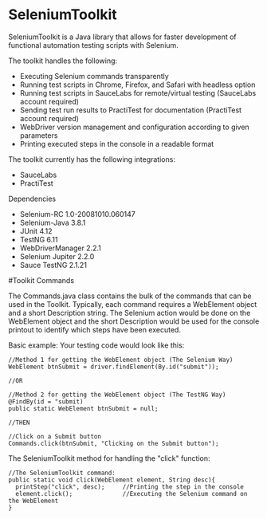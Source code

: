 # SeleniumToolkit

SeleniumToolkit is a Java library that allows for faster development of functional automation testing scripts with Selenium.

The toolkit handles the following:

* Executing Selenium commands transparently
* Running test scripts in Chrome, Firefox, and Safari with headless option
* Running test scripts in SauceLabs for remote/virtual testing (SauceLabs account required)
* Sending test run results to PractiTest for documentation (PractiTest account required)
* WebDriver version management and configuration according to given parameters
* Printing executed steps in the console in a readable format

The toolkit currently has the following integrations:

* SauceLabs
* PractiTest

Dependencies
* Selenium-RC 1.0-20081010.060147
* Selenium-Java 3.8.1
* JUnit 4.12
* TestNG 6.11
* WebDriverManager 2.2.1
* Selenium Jupiter 2.2.0
* Sauce TestNG 2.1.21

#Toolkit Commands

The Commands.java class contains the bulk of the commands that can be used in the Toolkit. Typically, each command requires a WebElement object and a short Description string. The Selenium action would be done on the WebElement object and the short Description would be used for the console printout to identify which steps have been executed.

Basic example:
Your testing code would look like this:
```
//Method 1 for getting the WebElement object (The Selenium Way)
WebElement btnSubmit = driver.findElement(By.id("submit"));

//OR

//Method 2 for getting the WebElement object (The TestNG Way)
@FindBy(id = "submit)
public static WebElement btnSubmit = null;

//THEN

//Click on a Submit button
Commands.click(btnSubmit, "Clicking on the Submit button");   
```

The SeleniumToolkit method for handling the "click" function:
```
//The SeleniumToolkit command:
public static void click(WebElement element, String desc){
  printStep("click", desc);     //Printing the step in the console
  element.click();              //Executing the Selenium command on the WebElement
}
```
